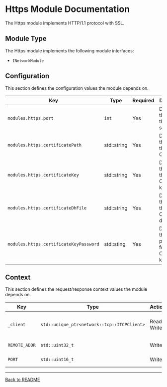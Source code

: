 # Https Module Documentation

The Https module implements HTTP/1.1 protocol with SSL.

## Module Type

The Https module implements the following module interfaces:
- `INetworkModule`

## Configuration

This section defines the configuration values the module depends on.

| Key                                   | Type         | Required | Description                                       |
|---------------------------------------|--------------|----------|---------------------------------------------------|
| `modules.https.port`                  | `int`        | Yes      | Determines the port of the TCP socket.            |
 | `modules.https.certificatePath`       | std::string  | Yes      | Determines the path to the SSL Certificate.       |
 | `modules.https.certificateKey`        | std::string  | Yes      | Determines the path to the Certificate's key      |
 | `modules.https.certificateDhFile`     | std::string  | Yes      | Determines the path to the Certificate's dh file  |
 | `modules.https.certificateKeyPassword`| std::sting   | Yes      | Determines the password for the Certificate's key |
## Context

This section defines the request/response context values the module depends on.

| Key           | Type                                        | Actions      | Description                                    |
|---------------|---------------------------------------------|--------------|------------------------------------------------|
| `_client`     | `std::unique_ptr<network::tcp::ITCPClient>` | Read + Write | A pointer to the client which sent the request | 
| `REMOTE_ADDR` | `std::uint32_t`                             | Write        | The client's ip address                        |
| `PORT`        | `std::uint16_t`                             | Write        | The client's port                              | 

---
[Back to README](../../README.md)
